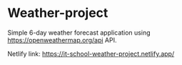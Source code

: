 # Weather-project

Simple 6-day weather forecast application using https://openweathermap.org/api API.

Netlify link: https://it-school-weather-project.netlify.app/

